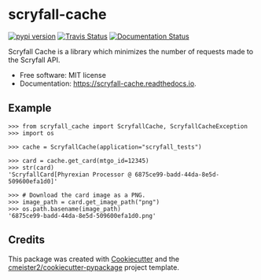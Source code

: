 # scryfall-cache


[![pypi version](https://img.shields.io/pypi/v/scryfall_cache.svg)](https://pypi.python.org/pypi/scryfall_cache)
[![Travis Status](https://img.shields.io/travis/cmeister2/scryfall_cache.svg)](https://travis-ci.org/cmeister2/scryfall_cache)
[![Documentation Status](https://readthedocs.org/projects/scryfall-cache/badge/?version=latest)](https://scryfall-cache.readthedocs.io/en/latest/?badge=latest)


Scryfall Cache is a library which minimizes the number of requests made to the Scryfall API.


- Free software: MIT license
- Documentation: https://scryfall-cache.readthedocs.io.


## Example

    >>> from scryfall_cache import ScryfallCache, ScryfallCacheException
    >>> import os

    >>> cache = ScryfallCache(application="scryfall_tests")

    >>> card = cache.get_card(mtgo_id=12345)
    >>> str(card)
    'ScryfallCard[Phyrexian Processor @ 6875ce99-badd-44da-8e5d-509600efa1d0]'

    >>> # Download the card image as a PNG.
    >>> image_path = card.get_image_path("png")
    >>> os.path.basename(image_path)
    '6875ce99-badd-44da-8e5d-509600efa1d0.png'


## Credits

This package was created with [Cookiecutter](https://github.com/audreyr/cookiecutter) and the [cmeister2/cookiecutter-pypackage](https://github.com/cmeister2/cookiecutter-pypackage) project template.

